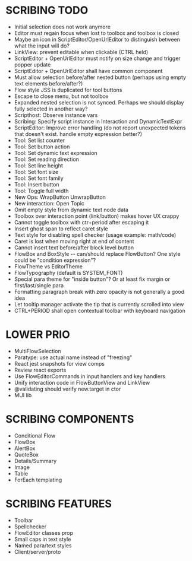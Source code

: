 SCRIBING TODO
=============
- Initial selection does not work anymore
- Editor must regain focus when lost to toolbox and toolbox is closed
- Maybe an icon in ScriptEditor/OpenUrlEditor to distinguish between what the input will do?
- LinkView: prevent editable when clickable (CTRL held)
- ScriptEditor + OpenUrlEditor must notify on size change and trigger popper update
- ScriptEditor + OpenUrlEditor shall have common component
- Must allow selection before/after nested button (perhaps using empty text elements before/after?)
- Flow style JSS is duplicated for tool buttons
- Escape to close menu, but not toolbox
- Expanded nested selection is not synced. Perhaps we should display fully selected in another way?
- Scripthost: Observe instance vars
- Scribing: Specify script instance in Interaction and DynamicTextExpr
- ScriptEditor: Improve error handling (do not report unexpected tokens that doesn't exist. handle empty expression better?)
- Tool: Set list counter
- Tool: Set button action
- Tool: Set dynamic text expression
- Tool: Set reading direction
- Tool: Set line height
- Tool: Set font size
- Tool: Set font family
- Tool: Insert button
- Tool: Toggle full width
- New Ops: WrapButton UnwrapButton
- New interaction: Open Topic
- Omit empty style from dynamic text node data
- Toolbox over interaction point (link/button) makes hover UX crappy
- Cannot toggle toolbox with ctr+period after escaping it
- Insert ghost span to reflect caret style
- Text style for disabling spell checker (usage example: math/code)
- Caret is lost when moving right at end of content
- Cannot insert text before/after block level button
- FlowBox and BoxStyle -- can/should replace FlowButton? One style could be "condition expression"?
- FlowTheme vs EditorTheme
- FlowTypography (default is SYSTEM_FONT)
- Special para theme for "inside button"? Or at least fix margin or first/last/single para
- Formatting paragraph break with zero opacity is not generally a good idea
- Let tooltip manager activate the tip that is currently scrolled into view
- CTRL+PERIOD shall open contextual toolbar with keyboard navigation

LOWER PRIO
==========
- MultiFlowSelection
- Paratype: use actual name instead of "freezing"
- React jest snapshots for view comps
- Review react exports
- Use FlowEditorCommands in input handlers and key handlers
- Unify interaction code in FlowButtonView and LinkView
- @validating should verify new.target in ctor
- MUI lib

SCRIBING COMPONENTS
===================
- Conditional Flow
- FlowBox
- AlertBox
- QuoteBox
- Details/Summary
- Image
- Table
- ForEach templating


SCRIBING FEATURES
=================
- Toolbar
- Spellchecker
- FlowEditor classes prop
- Small caps in text style
- Named para/text styles
- Client/server/proto
